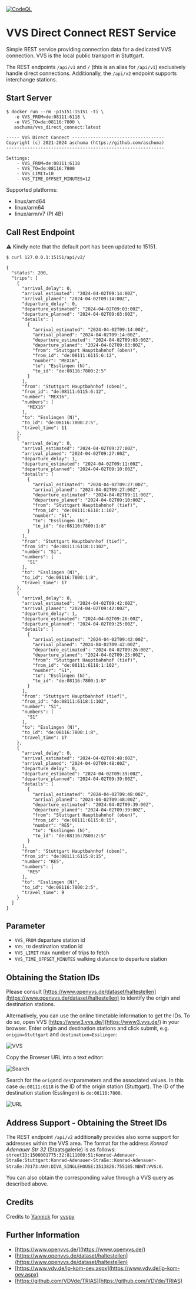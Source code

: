 [![CodeQL](https://github.com/aschuma/vvs_direct_connect/actions/workflows/codeql-analysis.yml/badge.svg)](https://github.com/aschuma/vvs_direct_connect/actions/workflows/codeql-analysis.yml)


# VVS Direct Connect REST Service
Simple REST service providing connection data for a dedicated VVS connection. VVS is the local public transport in Stuttgart. 

The REST endpoints `/api/v1` and `/` (this is an alias for `/api/v1`) exclusively handle direct connections. Additionally, the `/api/v2` endpoint supports interchange stations.

## Start Server
```shell
$ docker run --rm -p15151:15151 -ti \
   -e VVS_FROM=de:08111:6118 \
   -e VVS_TO=de:08116:7800 \
   aschuma/vvs_direct_connect:latest

----- VVS Direct Connect -----------------------------------
Copyright (c) 2021-2024 aschuma (https://github.com/aschuma)
------------------------------------------------------------

Settings:
	- VVS_FROM=de:08111:6118
	- VVS_TO=de:08116:7800
	- VVS_LIMIT=10
	- VVS_TIME_OFFSET_MINUTES=12

```

Supported platforms:

* linux/amd64
* linux/arm64
* linux/arm/v7 (PI 4B)

## Call Rest Endpoint

⚠️ Kindly note that the default port has been updated to 15151.

```shell
$ curl 127.0.0.1:15151/api/v2/

{
  "status": 200,
  "trips": [
    {
      "arrival_delay": 0,
      "arrival_estimated": "2024-04-02T09:14:00Z",
      "arrival_planed": "2024-04-02T09:14:00Z",
      "departure_delay": 0,
      "departure_estimated": "2024-04-02T09:03:00Z",
      "departure_planned": "2024-04-02T09:03:00Z",
      "details": [
        {
          "arrival_estimated": "2024-04-02T09:14:00Z",
          "arrival_planed": "2024-04-02T09:14:00Z",
          "departure_estimated": "2024-04-02T09:03:00Z",
          "departure_planed": "2024-04-02T09:03:00Z",
          "from": "Stuttgart Hauptbahnhof (oben)",
          "from_id": "de:08111:6115:6:12",
          "number": "MEX16",
          "to": "Esslingen (N)",
          "to_id": "de:08116:7800:2:5"
        }
      ],
      "from": "Stuttgart Hauptbahnhof (oben)",
      "from_id": "de:08111:6115:6:12",
      "number": "MEX16",
      "numbers": [
        "MEX16"
      ],
      "to": "Esslingen (N)",
      "to_id": "de:08116:7800:2:5",
      "travel_time": 11
    },
    {
      "arrival_delay": 0,
      "arrival_estimated": "2024-04-02T09:27:00Z",
      "arrival_planed": "2024-04-02T09:27:00Z",
      "departure_delay": 1,
      "departure_estimated": "2024-04-02T09:11:00Z",
      "departure_planned": "2024-04-02T09:10:00Z",
      "details": [
        {
          "arrival_estimated": "2024-04-02T09:27:00Z",
          "arrival_planed": "2024-04-02T09:27:00Z",
          "departure_estimated": "2024-04-02T09:11:00Z",
          "departure_planed": "2024-04-02T09:10:00Z",
          "from": "Stuttgart Hauptbahnhof (tief)",
          "from_id": "de:08111:6118:1:102",
          "number": "S1",
          "to": "Esslingen (N)",
          "to_id": "de:08116:7800:1:8"
        }
      ],
      "from": "Stuttgart Hauptbahnhof (tief)",
      "from_id": "de:08111:6118:1:102",
      "number": "S1",
      "numbers": [
        "S1"
      ],
      "to": "Esslingen (N)",
      "to_id": "de:08116:7800:1:8",
      "travel_time": 17
    },
    {
      "arrival_delay": 0,
      "arrival_estimated": "2024-04-02T09:42:00Z",
      "arrival_planed": "2024-04-02T09:42:00Z",
      "departure_delay": 1,
      "departure_estimated": "2024-04-02T09:26:00Z",
      "departure_planned": "2024-04-02T09:25:00Z",
      "details": [
        {
          "arrival_estimated": "2024-04-02T09:42:00Z",
          "arrival_planed": "2024-04-02T09:42:00Z",
          "departure_estimated": "2024-04-02T09:26:00Z",
          "departure_planed": "2024-04-02T09:25:00Z",
          "from": "Stuttgart Hauptbahnhof (tief)",
          "from_id": "de:08111:6118:1:102",
          "number": "S1",
          "to": "Esslingen (N)",
          "to_id": "de:08116:7800:1:8"
        }
      ],
      "from": "Stuttgart Hauptbahnhof (tief)",
      "from_id": "de:08111:6118:1:102",
      "number": "S1",
      "numbers": [
        "S1"
      ],
      "to": "Esslingen (N)",
      "to_id": "de:08116:7800:1:8",
      "travel_time": 17
    },
    {
      "arrival_delay": 0,
      "arrival_estimated": "2024-04-02T09:48:00Z",
      "arrival_planed": "2024-04-02T09:48:00Z",
      "departure_delay": 0,
      "departure_estimated": "2024-04-02T09:39:00Z",
      "departure_planned": "2024-04-02T09:39:00Z",
      "details": [
        {
          "arrival_estimated": "2024-04-02T09:48:00Z",
          "arrival_planed": "2024-04-02T09:48:00Z",
          "departure_estimated": "2024-04-02T09:39:00Z",
          "departure_planed": "2024-04-02T09:39:00Z",
          "from": "Stuttgart Hauptbahnhof (oben)",
          "from_id": "de:08111:6115:8:15",
          "number": "RE5",
          "to": "Esslingen (N)",
          "to_id": "de:08116:7800:2:5"
        }
      ],
      "from": "Stuttgart Hauptbahnhof (oben)",
      "from_id": "de:08111:6115:8:15",
      "number": "RE5",
      "numbers": [
        "RE5"
      ],
      "to": "Esslingen (N)",
      "to_id": "de:08116:7800:2:5",
      "travel_time": 9
    }
  ]
}

```
## Parameter

- `VVS_FROM` departure station id 
- `VVS_TO` destination station id 
- `VVS_LIMIT` max number of trips to fetch
- `VVS_TIME_OFFSET_MINUTES` walking distance to departure station

## Obtaining the Station IDs

Please consult [https://www.openvvs.de/dataset/haltestellen](https://www.openvvs.de/dataset/haltestellen) to identify the origin and destination stations. 

Alternatively, you can use the online timetable information to get the IDs. To do so, open VVS [https://www3.vvs.de/](https://www3.vvs.de/) in your browser. Enter origin and destination stations and click submit, e.g. `origin=Stuttgart` and `destination=Esslingen`:

![VVS](https://raw.githubusercontent.com/aschuma/vvs_direct_connect/main/doc/010_search.png)

Copy the Browser URL into a text editor:

![Search](https://raw.githubusercontent.com/aschuma/vvs_direct_connect/main/doc/020_url.png)

Search for the `orig`and `dest`parameters and the associated values. In this case `de:08111:6118` is the ID of the origin station (Stuttgart).  The ID of the destination station (Esslingen) is `de:08116:7800`.

![URL](https://raw.githubusercontent.com/aschuma/vvs_direct_connect/main/doc/030_url_parameter.png)

## Address Support - Obtaining the Street IDs

The REST endpoint `/api/v2` additionally provides also some support for addresses within the VVS area. The format for the address _Konrad Adenauer Str 32_ (Staatsgalerie) is as follows: `streetID:1500001775:32:8111000:51:Konrad-Adenauer-Straße:Stuttgart:Konrad-Adenauer-Straße::Konrad-Adenauer-Straße:70173:ANY:DIVA_SINGLEHOUSE:3513826:755185:NBWT:VVS:0`.

You can also obtain the corresponding value through a VVS query as described above.

## Credits
Credits to [Yannick](https://github.com/zaanposni) for [vvspy](https://pypi.org/project/vvspy/)

## Further Information
* [https://www.openvvs.de/](https://www.openvvs.de/)
* [https://www.openvvs.de/dataset/haltestellen](https://www.openvvs.de/dataset/haltestellen)
* [https://www.vdv.de/ip-kom-oev.aspx](https://www.vdv.de/ip-kom-oev.aspx)
* [https://github.com/VDVde/TRIAS](https://github.com/VDVde/TRIAS)
